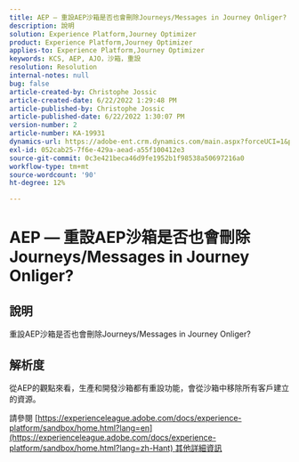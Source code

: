 ```yaml
---
title: AEP — 重設AEP沙箱是否也會刪除Journeys/Messages in Journey Onliger?
description: 說明
solution: Experience Platform,Journey Optimizer
product: Experience Platform,Journey Optimizer
applies-to: Experience Platform,Journey Optimizer
keywords: KCS, AEP, AJO，沙箱，重設
resolution: Resolution
internal-notes: null
bug: false
article-created-by: Christophe Jossic
article-created-date: 6/22/2022 1:29:48 PM
article-published-by: Christophe Jossic
article-published-date: 6/22/2022 1:30:07 PM
version-number: 2
article-number: KA-19931
dynamics-url: https://adobe-ent.crm.dynamics.com/main.aspx?forceUCI=1&pagetype=entityrecord&etn=knowledgearticle&id=8cc5b95d-2ff2-ec11-bb3d-6045bd0158c7
exl-id: 052cab25-7f6e-429a-aead-a55f100412e3
source-git-commit: 0c3e421beca46d9fe1952b1f98538a50697216a0
workflow-type: tm+mt
source-wordcount: '90'
ht-degree: 12%

---
```


# AEP — 重設AEP沙箱是否也會刪除Journeys/Messages in Journey Onliger?

## 說明

重設AEP沙箱是否也會刪除Journeys/Messages in Journey Onliger?

## 解析度

從AEP的觀點來看，生產和開發沙箱都有重設功能，會從沙箱中移除所有客戶建立的資源。

請參閱 [https://experienceleague.adobe.com/docs/experience-platform/sandbox/home.html?lang=en](https://experienceleague.adobe.com/docs/experience-platform/sandbox/home.html?lang=zh-Hant) 其他詳細資訊
